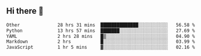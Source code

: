 ## Hi there 👋

<!--START_SECTION:waka-->

```txt
Other              28 hrs 31 mins  ██████████████░░░░░░░░░░░   56.58 %
Python             13 hrs 57 mins  ███████░░░░░░░░░░░░░░░░░░   27.69 %
YAML               2 hrs 28 mins   █▒░░░░░░░░░░░░░░░░░░░░░░░   04.90 %
Markdown           2 hrs           █░░░░░░░░░░░░░░░░░░░░░░░░   03.99 %
JavaScript         1 hr 5 mins     ▓░░░░░░░░░░░░░░░░░░░░░░░░   02.16 %
```

<!--END_SECTION:waka-->
